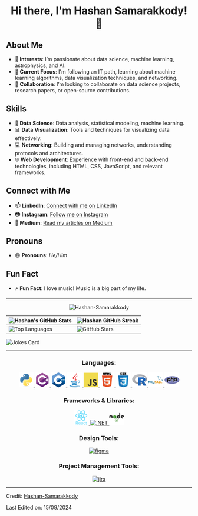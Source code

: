 <h1 align="center">Hi there, I'm Hashan Samarakkody! 👋</h1>

## About Me

-   👀 **Interests**: I’m passionate about data science, machine learning, astrophysics, and AI.
-   🌱 **Current Focus**: I'm following an IT path, learning about machine learning algorithms, data visualization techniques, and networking.
-   💞️ **Collaboration**: I’m looking to collaborate on data science projects, research papers, or open-source contributions.

## Skills

-   🧠 **Data Science**: Data analysis, statistical modeling, machine learning.
-   📊 **Data Visualization**: Tools and techniques for visualizing data effectively.
-   💻 **Networking**: Building and managing networks, understanding protocols and architectures.
-   🌐 **Web Development**: Experience with front-end and back-end technologies, including HTML, CSS, JavaScript, and relevant frameworks.

## Connect with Me

-   📫 **LinkedIn**: [Connect with me on LinkedIn](https://www.linkedin.com/in/hashan-samarakkody/)
-   📷 **Instagram**: [Follow me on Instagram](https://www.instagram.com/hashan_samarakkody/)
-   📝 **Medium**: [Read my articles on Medium](https://medium.com/@hashansamarakkody)

## Pronouns

-   😄 **Pronouns**: _He/Him_

## Fun Fact

-   ⚡ **Fun Fact**: I love music! Music is a big part of my life.

---

<p align="center">
  <img src="https://komarev.com/ghpvc/?username=Hashan-Samarakkody&label=Profile%20views&color=0e75b6&style=flat" alt="Hashan-Samarakkody" />
</p>

| ![Hashan's GitHub Stats](https://github-readme-stats.vercel.app/api?username=Hashan-Samarakkody&show_icons=true&theme=tokyonight) | ![Hashan GitHub Streak](https://github-readme-streak-stats.herokuapp.com/?user=Hashan-Samarakkody&theme=tokyonight)                                                                                                           |
| --------------------------------------------------------------------------------------------------------------------------------- | ----------------------------------------------------------------------------------------------------------------------------------------------------------------------------------------------------------------------------- |
| ![Top Languages](https://github-readme-stats.vercel.app/api/top-langs/?username=Hashan-Samarakkody&theme=tokyonight)              | ![GitHub Stars](https://github-readme-stats.vercel.app/api?username=Hashan-Samarakkody&show_icons=true&locale=en&count_private=true&hide_rank=true&custom_title=My%20GitHub%20Stats&disable_animations=true&theme=tokyonight) |

![Jokes Card](https://readme-jokes.vercel.app/api?theme=tokyonight)

---

<h3 align="center">Languages:</h3>
<p align="center">
  <a href="https://www.python.org" target="_blank" rel="noreferrer"> <img src="https://raw.githubusercontent.com/devicons/devicon/master/icons/python/python-original.svg" alt="python" width="40" height="40"/> </a> 
  <a href="https://docs.microsoft.com/en-us/dotnet/csharp/" target="_blank" rel="noreferrer"> <img src="https://raw.githubusercontent.com/devicons/devicon/master/icons/csharp/csharp-original.svg" alt="csharp" width="40" height="40"/> </a> 
  <a href="https://www.w3schools.com/cpp/" target="_blank" rel="noreferrer"> <img src="https://raw.githubusercontent.com/devicons/devicon/master/icons/cplusplus/cplusplus-original.svg" alt="cplusplus" width="40" height="40"/> </a> 
  <a href="https://www.java.com" target="_blank" rel="noreferrer"> <img src="https://raw.githubusercontent.com/devicons/devicon/master/icons/java/java-original.svg" alt="java" width="40" height="40"/> </a> 
  <a href="https://developer.mozilla.org/en-US/docs/Web/JavaScript" target="_blank" rel="noreferrer"> <img src="https://raw.githubusercontent.com/devicons/devicon/master/icons/javascript/javascript-original.svg" alt="javascript" width="40" height="40"/> </a> 
  <a href="https://www.w3.org/html/" target="_blank" rel="noreferrer"> <img src="https://raw.githubusercontent.com/devicons/devicon/master/icons/html5/html5-original-wordmark.svg" alt="html5" width="40" height="40"/> </a> 
  <a href="https://www.w3schools.com/css/" target="_blank" rel="noreferrer"> <img src="https://raw.githubusercontent.com/devicons/devicon/master/icons/css3/css3-original-wordmark.svg" alt="css3" width="40" height="40"/> </a> 
  <a href="https://www.r-project.org/" target="_blank" rel="noreferrer"> <img src="https://raw.githubusercontent.com/devicons/devicon/master/icons/r/r-original.svg" alt="r" width="40" height="40"/> </a> 
  <a href="https://www.mysql.com/" target="_blank" rel="noreferrer"> <img src="https://raw.githubusercontent.com/devicons/devicon/master/icons/mysql/mysql-original-wordmark.svg" alt="mysql" width="40" height="40"/> </a> 
  <a href="https://www.php.net" target="_blank" rel="noreferrer"> <img src="https://raw.githubusercontent.com/devicons/devicon/master/icons/php/php-original.svg" alt="php" width="40" height="40"/> </a> 
</p>

<h3 align="center">Frameworks & Libraries:</h3>
<p align="center">
  <a href="https://reactjs.org/" target="_blank" rel="noreferrer"> <img src="https://raw.githubusercontent.com/devicons/devicon/master/icons/react/react-original-wordmark.svg" alt="react" width="40" height="40"/> </a> 
  <a href="https://dotnet.microsoft.com/" target="_blank" rel="noreferrer"> <img src="https://upload.wikimedia.org/wikipedia/commons/7/7d/Microsoft_.NET_logo.svg" alt=".NET" width="40" height="40"/> </a> 
  <a href="https://nodejs.org/" target="_blank" rel="noreferrer"> <img src="https://raw.githubusercontent.com/devicons/devicon/master/icons/nodejs/nodejs-original-wordmark.svg" alt="nodejs" width="40" height="40"/> </a> 
</p>

<h3 align="center">Design Tools:</h3>
<p align="center">
  <a href="https://www.figma.com/" target="_blank" rel="noreferrer"> <img src="https://www.vectorlogo.zone/logos/figma/figma-icon.svg" alt="figma" width="40" height="40"/> </a> 

</p>

<h3 align="center">Project Management Tools:</h3>
<p align="center">
  <a href="https://www.atlassian.com/software/jira" target="_blank" rel="noreferrer"> <img src="https://www.vectorlogo.zone/logos/atlassian_jira/atlassian_jira-icon.svg" alt="jira" width="40" height="40"/> </a>
  
</p>

---

Credit: [Hashan-Samarakkody](https://github.com/Hashan-Samarakkody)

Last Edited on: 15/09/2024
